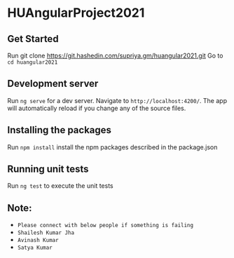 
# HUAngularProject2021

## Get Started
Run git clone https://git.hashedin.com/supriya.gm/huangular2021.git
Go to `cd huangular2021`


## Development server

Run `ng serve` for a dev server. Navigate to `http://localhost:4200/`. The app will automatically reload if you change any of the source files.

## Installing the packages

Run `npm install` install the npm packages described in the package.json

## Running unit tests

Run `ng test` to execute the unit tests 

## Note:
- `Please connect with below people if something is failing`
- `Shailesh Kumar Jha`
- `Avinash Kumar`
- `Satya Kumar`
